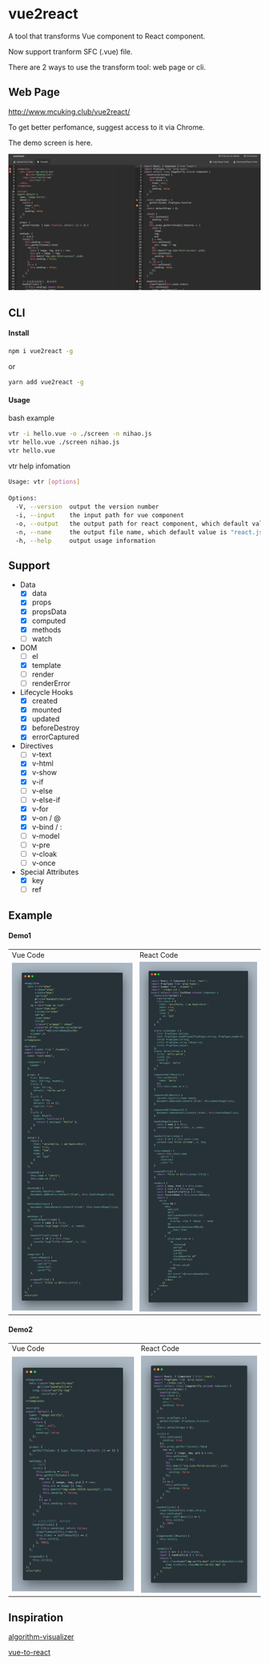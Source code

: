 # vue2react

A tool that transforms Vue component to React component.

Now support tranform SFC (.vue) file.

There are 2 ways to use the transform tool: web page or cli.

## Web Page

http://www.mcuking.club/vue2react/

To get better perfomance, suggest access to it via Chrome.

The demo screen is here.

<img src="./vue2react.png"/>

## CLI

#### Install

```bash
npm i vue2react -g
```

or

```bash
yarn add vue2react -g
```

#### Usage

bash example

```bash
vtr -i hello.vue -o ./screen -n nihao.js
vtr hello.vue ./screen nihao.js
vtr hello.vue
```

vtr help infomation

```bash
Usage: vtr [options]

Options:
  -V, --version  output the version number
  -i, --input    the input path for vue component
  -o, --output   the output path for react component, which default value is process.cwd()
  -n, --name     the output file name, which default value is "react.js"
  -h, --help     output usage information
```

## Support

- Data
  - [x] data
  - [x] props
  - [x] propsData
  - [x] computed
  - [x] methods
  - [ ] watch
- DOM
  - [ ] el
  - [x] template
  - [ ] render
  - [ ] renderError
- Lifecycle Hooks
  - [x] created
  - [x] mounted
  - [x] updated
  - [x] beforeDestroy
  - [x] errorCaptured
- Directives
  - [ ] v-text
  - [x] v-html
  - [x] v-show
  - [x] v-if
  - [ ] v-else
  - [ ] v-else-if
  - [x] v-for
  - [x] v-on / @
  - [x] v-bind / :
  - [ ] v-model
  - [ ] v-pre
  - [ ] v-cloak
  - [ ] v-once
- Special Attributes
  - [x] key
  - [ ] ref

## Example

#### Demo1

<table>
  <tr>
    <td>
      Vue Code
    </td>
    <td>
      React Code
    </td>
  </tr>
  <tr>
    <td>
      <img src="./example/demo1/demo1_src.png"/>
    </td>
    <td>
      <img src="./example/demo1/demo1_dest.png"/>
    </td>
  </tr>
</table>

#### Demo2

<table>
  <tr>
    <td>
      Vue Code
    </td>
    <td>
      React Code
    </td>
  </tr>
  <tr>
    <td>
      <img src="./example/demo2/demo2_src.png"/>
    </td>
    <td>
      <img src="./example/demo2/demo2_dest.png"/>
    </td>
  </tr>
</table>

## Inspiration

[algorithm-visualizer](https://github.com/algorithm-visualizer/algorithm-visualizer)

[vue-to-react](https://github.com/dwqs/vue-to-react)
